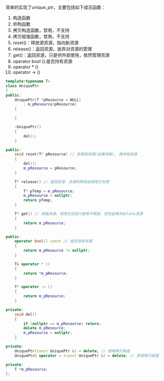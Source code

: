 简单的实现了unique_ptr，主要包括如下成员函数：

1. 构造函数
2. 析构函数
3. 拷贝构造函数，禁用，不支持
4. 拷贝赋值函数，禁用，不支持
5. reset()：释放源资源，指向新资源
6. release()：返回资源，放弃对资源的管理
7. get()：返回资源，只是供外部使用，依然管理资源
8. operator bool ():是否持有资源
9. operator * ()
10. operator -> ()


```c++
template<typename T>
class UniquePtr
{
public:
	UniquePtr(T *pResource = NULL)
		: m_pResource(pResource)
	{

	}

	~UniquePtr()
	{
		del();
	}

public:
	void reset(T* pResource) // 先释放资源(如果持有), 再持有资源
	{
		del();
		m_pResource = pResource;
	}

	T* release() // 返回资源，资源的释放由调用方处理
	{
		T* pTemp = m_pResource;
		m_pResource = nullptr;
		return pTemp;
	}

	T* get() // 获取资源，调用方应该只使用不释放，否则会两次delete资源
	{
		return m_pResource;
	}

public:
	operator bool() const // 是否持有资源
	{
		return m_pResource != nullptr;
	}

	T& operator * ()
	{
		return *m_pResource;
	}

	T* operator -> ()
	{
		return m_pResource;
	}

private:
	void del()
	{
		if (nullptr == m_pResource) return;
		delete m_pResource;
		m_pResource = nullptr;
	}

private:
	UniquePtr(const UniquePtr &) = delete; // 禁用拷贝构造
	UniquePtr& operator = (const UniquePtr &) = delete; // 禁用拷贝赋值

private:
	T *m_pResource;
};

```
